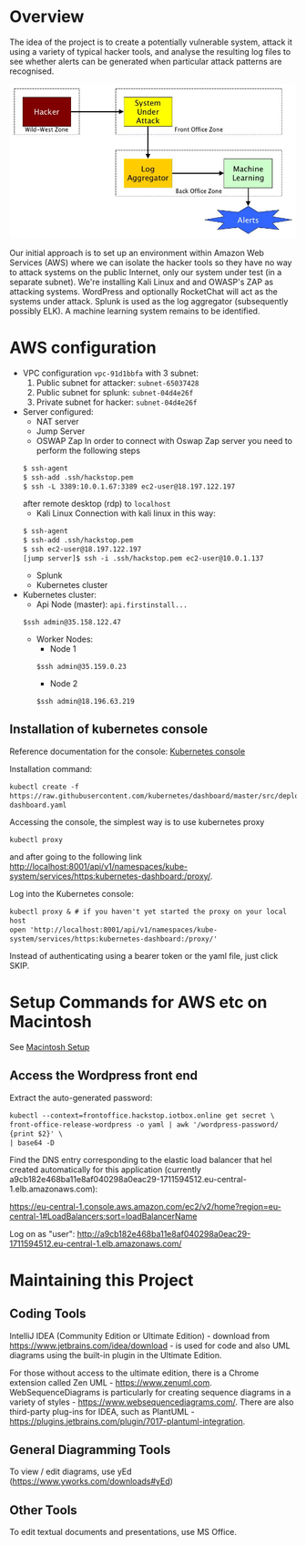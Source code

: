 # Overview

The idea of the project is to create a potentially vulnerable system, attack it using a variety of typical hacker tools,
and analyse the resulting log files to see whether alerts can be generated when particular attack patterns are recognised.

![Context Diagram](20180604_SecurityProjectOverview.jpg)

Our initial approach is to set up an environment within Amazon Web Services (AWS) where we can isolate the hacker tools so they
have no way to attack systems on the public Internet, only our system under test (in a separate subnet). We're installing
Kali Linux and and OWASP's ZAP as attacking systems. WordPress and optionally RocketChat will act as the systems under attack.
Splunk is used as the log aggregator (subsequently possibly ELK). A machine learning system remains to be identified.

# AWS configuration

* VPC configuration `vpc-91d1bbfa` with 3 subnet:
    1. Public subnet for attacker: `subnet-65037428`
    1. Public subnet for splunk: `subnet-04d4e26f`
    1. Private subnet for hacker: `subnet-04d4e26f`
* Server configured:
    * NAT server
    * Jump Server 
    * OSWAP Zap
    In order to connect with Oswap Zap server you need to perform the following steps
    ```
    $ ssh-agent
    $ ssh-add .ssh/hackstop.pem
    $ ssh -L 3389:10.0.1.67:3389 ec2-user@18.197.122.197
    ```
    after remote desktop (rdp) to `localhost`
    * Kali Linux
    Connection with kali linux in this way:
    ```
    $ ssh-agent
    $ ssh-add .ssh/hackstop.pem
    $ ssh ec2-user@18.197.122.197
    [jump server]$ ssh -i .ssh/hackstop.pem ec2-user@10.0.1.137 
    ```
    * Splunk 
    * Kubernetes cluster
* Kubernetes cluster:
    * Api Node (master): `api.firstinstall...`
    ```
    $ssh admin@35.158.122.47
    ```
    * Worker Nodes:
        * Node 1
        ```
        $ssh admin@35.159.0.23
        ```
        * Node 2
        ```
        $ssh admin@18.196.63.219
        ```

## Installation of kubernetes console
Reference documentation for the console: [Kubernetes console](https://kubernetes.io/docs/tasks/access-application-cluster/web-ui-dashboard/)

Installation command:
```
kubectl create -f https://raw.githubusercontent.com/kubernetes/dashboard/master/src/deploy/recommended/kubernetes-dashboard.yaml
```

Accessing the console, the simplest way is to use kubernetes proxy
```
kubectl proxy
```
and after going to the following link [http://localhost:8001/api/v1/namespaces/kube-system/services/https:kubernetes-dashboard:/proxy/](http://localhost:8001/api/v1/namespaces/kube-system/services/https:kubernetes-dashboard:/proxy/).

Log into the Kubernetes console:
```
kubectl proxy & # if you haven't yet started the proxy on your local host
open 'http://localhost:8001/api/v1/namespaces/kube-system/services/https:kubernetes-dashboard:/proxy/'
```
Instead of authenticating using a bearer token or the yaml file, just click SKIP.

# Setup Commands for AWS etc on Macintosh

See [Macintosh Setup](MacintoshSetup.md)

## Access the Wordpress front end
Extract the auto-generated password:
```
kubectl --context=frontoffice.hackstop.iotbox.online get secret \
front-office-release-wordpress -o yaml | awk '/wordpress-password/ {print $2}' \
| base64 -D
```
Find the DNS entry corresponding to the elastic load balancer that hel created automatically
for this application (currently a9cb182e468ba11e8af040298a0eac29-1711594512.eu-central-1.elb.amazonaws.com):

https://eu-central-1.console.aws.amazon.com/ec2/v2/home?region=eu-central-1#LoadBalancers:sort=loadBalancerName

Log on as "user": http://a9cb182e468ba11e8af040298a0eac29-1711594512.eu-central-1.elb.amazonaws.com/

# Maintaining this Project

## Coding Tools

IntelliJ IDEA (Community Edition or Ultimate Edition) - download from https://www.jetbrains.com/idea/download -
is used for code and also UML diagrams using the built-in plugin in the Ultimate Edition.

For those without access to the ultimate edition, there is a Chrome extension called Zen UML - https://www.zenuml.com.
WebSequenceDiagrams is particularly for creating sequence diagrams in a variety of styles - https://www.websequencediagrams.com/.
There are also third-party plug-ins for IDEA, such as PlantUML - https://plugins.jetbrains.com/plugin/7017-plantuml-integration.

## General Diagramming Tools

To view / edit diagrams, use yEd (https://www.yworks.com/downloads#yEd)

## Other Tools

To edit textual documents and presentations, use MS Office.

